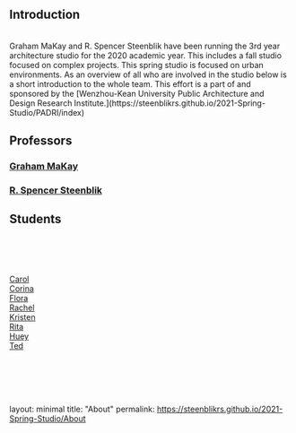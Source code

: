 ## Introduction
<br/>
Graham MaKay and R. Spencer Steenblik have been running the 3rd year architecture studio for the 2020 academic year. This includes a fall studio focused on complex projects. This spring studio is focused on urban environments. As an overview of all who are involved in the studio below is a short introduction to the whole team. This effort is a part of and sponsored by the [Wenzhou-Kean University Public Architecture and Design Research Institute.](https://steenblikrs.github.io/2021-Spring-Studio/PADRI/index)

## Professors

### [Graham MaKay](https://misfitsarchitecture.com/)

### [R. Spencer Steenblik](https://steenblikrs.github.io/2021-Spring-Studio/Steenblik)

## Students

<br/><br/><br/><br/>
[Carol]()
<br/>
[Corina]()
<br/>
[Flora]()
<br/>
[Rachel]()
<br/>
[Kristen]()
<br/>
[Rita]()
<br/>
[Huey](https://github.com/steenblikrs/2021-Spring-Studio/blob/84ae5e0cdf8152b1a0c85c3e461af540198b3350/students/Huey/Huey)
<br/>
[Ted]()

<br/>
<br/>
<br/>
<br/>

layout: minimal
title: "About"
permalink: https://steenblikrs.github.io/2021-Spring-Studio/About
